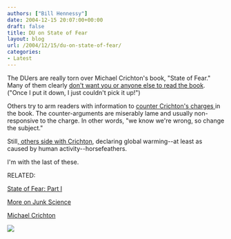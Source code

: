 ```yaml
---
authors: ["Bill Hennessy"]
date: 2004-12-15 20:07:00+00:00
draft: false
title: DU on State of Fear
layout: blog
url: /2004/12/15/du-on-state-of-fear/
categories:
- Latest
---
```


The DUers are really torn over Michael Crichton's book, "State of Fear." Many of them clearly [don't want you or anyone else to read the book](https://www.democraticunderground.com/discuss/duboard.php?az=view_all&address=115x17810#17818). ("Once I put it down, I just couldn't pick it up!")




Others try to arm readers with information to [counter Crichton's charges ](https://www.democraticunderground.com/discuss/duboard.php?az=view_all&address=115x17810)in the book. The counter-arguments are miserably lame and usually non-responsive to the charge. In other words, "we know we're wrong, so change the subject." 




Still,[ others side with Crichton](https://www.democraticunderground.com/discuss/duboard.php?az=show_mesg&forum=115&topic_id=17728&mesg_id=17728), declaring global warming--at least as caused by human activity--horsefeathers.




I'm with the last of these. 




RELATED:




[State of Fear: Part I](https://blog.billhennessy.com/blogs/hennessys_view/archive/2004/12/13/873.aspx)




[More on Junk Science](https://blog.billhennessy.com/blogs/hennessys_view/archive/2004/12/13/870.aspx)




[Michael Crichton](https://blog.billhennessy.com/blogs/hennessys_view/archive/2004/12/12/868.aspx)

![](https://blog.billhennessy.com/aggbug.aspx?PostID=885)

